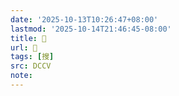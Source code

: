 ```yaml
---
date: '2025-10-13T10:26:47+08:00'
lastmod: '2025-10-14T21:46:45-08:00'
title: 􀅉
url: 􀅉
tags: [搜]
src: DCCV
note:
---
```

